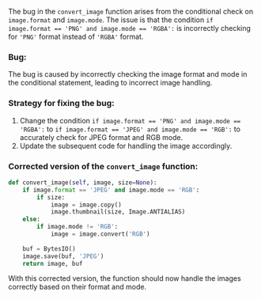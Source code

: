 The bug in the `convert_image` function arises from the conditional check on `image.format` and `image.mode`. The issue is that the condition `if image.format == 'PNG' and image.mode == 'RGBA':` is incorrectly checking for `'PNG'` format instead of `'RGBA'` format.

### Bug:
The bug is caused by incorrectly checking the image format and mode in the conditional statement, leading to incorrect image handling.

### Strategy for fixing the bug:
1. Change the condition `if image.format == 'PNG' and image.mode == 'RGBA':` to `if image.format == 'JPEG' and image.mode == 'RGB':` to accurately check for JPEG format and RGB mode.
2. Update the subsequent code for handling the image accordingly.

### Corrected version of the `convert_image` function:

```python
def convert_image(self, image, size=None):
    if image.format == 'JPEG' and image.mode == 'RGB':
        if size:
            image = image.copy()
            image.thumbnail(size, Image.ANTIALIAS)
    else:
        if image.mode != 'RGB':
            image = image.convert('RGB')
    
    buf = BytesIO()
    image.save(buf, 'JPEG')
    return image, buf
``` 

With this corrected version, the function should now handle the images correctly based on their format and mode.